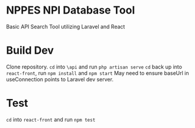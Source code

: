 # NPPES NPI Database Tool
Basic API Search Tool utilizing Laravel and React

# Build Dev
Clone repository. `cd` into `\api` and run `php artisan serve`
`cd` back up into `react-front`, run `npm install` and `npm start`
May need to ensure baseUrl in useConnection points to Laravel dev server.

# Test
`cd` into `react-front` and run `npm test`
